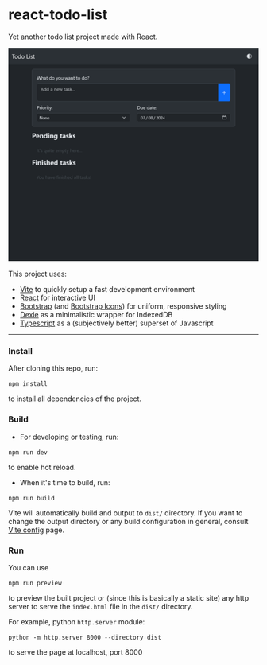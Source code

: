 # react-todo-list
Yet another todo list project made with React.

![screenshot](https://github.com/AndyKhang404/react-todo-list/blob/main/screenshot.png?raw=true)

This project uses:
- [Vite](https://vitejs.dev/) to quickly setup a fast development environment
- [React](https://react.dev/) for interactive UI
- [Bootstrap](https://getbootstrap.com/) (and [Bootstrap Icons](https://icons.getbootstrap.com/)) for uniform, responsive styling
- [Dexie](https://dexie.org/) as a minimalistic wrapper for IndexedDB
- [Typescript](https://www.typescriptlang.org/) as a (subjectively better) superset of Javascript

---

### Install

After cloning this repo, run:
```
npm install
```
to install all dependencies of the project.

### Build

- For developing or testing, run:
```
npm run dev
```
to enable hot reload.

- When it's time to build, run:
```
npm run build
```
Vite will automatically build and output to `dist/` directory. If you want to change the output directory or any build configuration in general, consult [Vite config](https://vitejs.dev/config/) page.

### Run
You can use
```
npm run preview
```
to preview the built project or (since this is basically a static site) any http server to serve the `index.html` file in the `dist/` directory. 

For example, python `http.server` module:
```
python -m http.server 8000 --directory dist
```
to serve the page at localhost, port 8000
